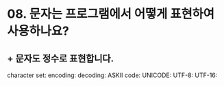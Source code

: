 # 08. 문자는 프로그램에서 어떻게 표현하여 사용하나요?

## + 문자도 정수로 표현합니다.






character set:
encoding:
decoding:
ASKII code:
UNICODE:
UTF-8:
UTF-16: